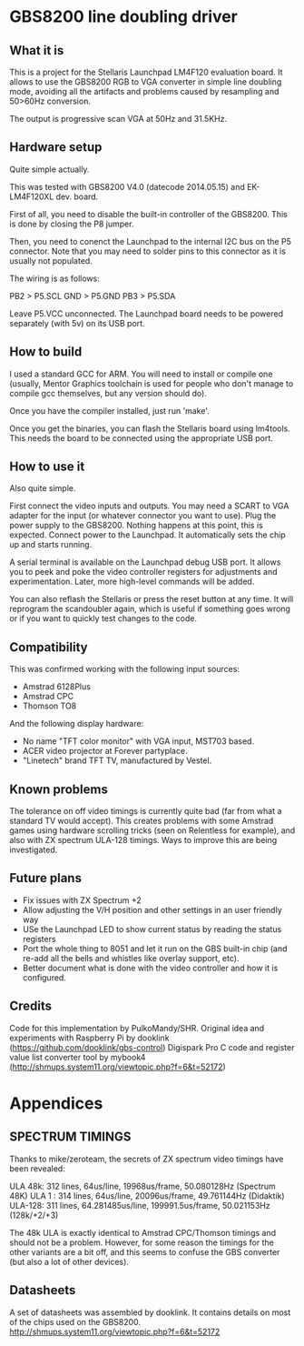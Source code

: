 GBS8200 line doubling driver
============================

What it is
----------

This is a project for the Stellaris Launchpad LM4F120 evaluation board. It
allows to use the GBS8200 RGB to VGA converter in simple line doubling mode,
avoiding all the artifacts and problems caused by resampling and 50>60Hz
conversion.

The output is progressive scan VGA at 50Hz and 31.5KHz.

Hardware setup
--------------

Quite simple actually.

This was tested with GBS8200 V4.0 (datecode 2014.05.15) and EK-LM4F120XL dev. board.

First of all, you need to disable the built-in controller of the GBS8200. This
is done by closing the P8 jumper.

Then, you need to conenct the Launchpad to the internal I2C bus on the P5 connector.
Note that you may need to solder pins to this connector as it is usually not
populated.

The wiring is as follows:

PB2 > P5.SCL
GND > P5.GND
PB3 > P5.SDA

Leave P5.VCC unconnected. The Launchpad board needs to be powered separately
(with 5v) on its USB port.

How to build
------------

I used a standard GCC for ARM. You will need to install or compile one (usually,
Mentor Graphics toolchain is used for people who don't manage to compile gcc
themselves, but any version should do).

Once you have the compiler installed, just run 'make'.

Once you get the binaries, you can flash the Stellaris board using lm4tools.
This needs the board to be connected using the appropriate USB port.

How to use it
-------------

Also quite simple.

First connect the video inputs and outputs. You may need a SCART to VGA adapter
for the input (or whatever connector you want to use). Plug the power supply to
the GBS8200. Nothing happens at this point, this is expected. Connect power to
the Launchpad. It automatically sets the chip up and starts running.

A serial terminal is available on the Launchpad debug USB port. It allows you
to peek and poke the video controller registers for adjustments and experimentation.
Later, more high-level commands will be added.

You can also reflash the Stellaris or press the reset button at any time. It
will reprogram the scandoubler again, which is useful if something goes wrong
or if you want to quickly test changes to the code.

Compatibility
-------------

This was confirmed working with the following input sources:
- Amstrad 6128Plus
- Amstrad CPC
- Thomson TO8

And the following display hardware:
- No name "TFT color monitor" with VGA input, MST703 based.
- ACER video projector at Forever partyplace.
- "Linetech" brand TFT TV, manufactured by Vestel.

Known problems
--------------

The tolerance on off video timings is currently quite bad (far from what a
standard TV would accept). This creates problems with some Amstrad games using
hardware scrolling tricks (seen on Relentless for example), and also with ZX
spectrum ULA-128 timings. Ways to improve this are being investigated.

Future plans
------------

- Fix issues with ZX Spectrum +2
- Allow adjusting the V/H position and other settings in an user friendly way
- USe the Launchpad LED to show current status by reading the status registers
- Port the whole thing to 8051 and let it run on the GBS built-in chip (and
  re-add all the bells and whistles like overlay support, etc).
- Better document what is done with the video controller and how it is configured.

Credits
-------

Code for this implementation by PulkoMandy/SHR.
Original idea and experiments with Raspberry Pi by dooklink (https://github.com/dooklink/gbs-control)
Digispark Pro C code and register value list converter tool by mybook4 (http://shmups.system11.org/viewtopic.php?f=6&t=52172)

Appendices
==========

SPECTRUM TIMINGS
----------------

Thanks to mike/zeroteam, the secrets of ZX spectrum video timings have been
revealed:

ULA 48k: 312 lines, 64us/line, 19968us/frame, 50.080128Hz (Spectrum 48K)
ULA 1  : 314 lines, 64us/line, 20096us/frame, 49.761144Hz (Didaktik)
ULA-128: 311 lines, 64.281485us/line, 199991.5us/frame, 50.021153Hz (128k/+2/+3)

The 48k ULA is exactly identical to Amstrad CPC/Thomson timings and should not
be a problem. However, for some reason the timings for the other variants are
a bit off, and this seems to confuse the GBS converter (but also a lot of other
devices).

Datasheets
----------

A set of datasheets was assembled by dooklink. It contains details on most of the chips used on the GBS8200.
http://shmups.system11.org/viewtopic.php?f=6&t=52172
